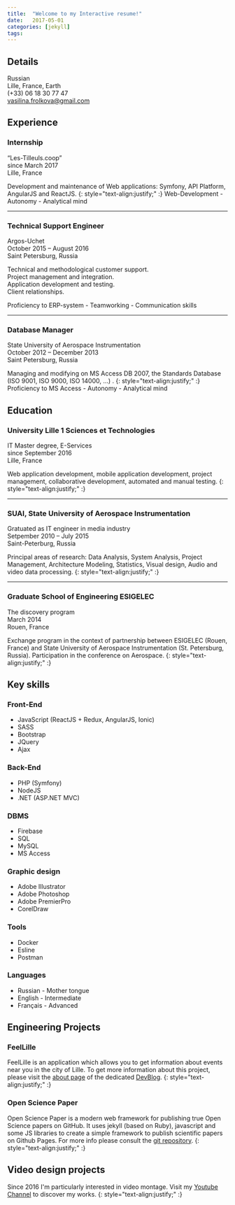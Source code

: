 ```yaml
---
title:  "Welcome to my Interactive resume!"
date:   2017-05-01
categories: [jekyll]
tags: 
---
```


## Details

Russian  
Lille, France, Earth  
(+33) 06 18 30 77 47  
vasilina.frolkova@gmail.com

## Experience

### Internship
“Les-Tilleuls.coop”  
since March 2017  
Lille, France

Development and maintenance of Web applications: Symfony, API Platform, AngularJS and ReactJS.
{: style="text-align:justify;" :}
Web-Development -  Autonomy - Analytical mind

***

### Technical Support Engineer
Argos-Uchet  
October 2015 – August 2016  
Saint Petersburg, Russia

Technical and methodological customer support.  
Project management and integration.  
Application development and testing.  
Client relationships.

Proficiency to ERP-system - Teamworking - Communication skills


* * *

### Database Manager
State University of Aerospace Instrumentation  
October 2012 – December 2013  
Saint Petersburg, Russia

Managing and modifying on MS Access DB 2007, the Standards Database (ISO 9001, ISO 9000, ISO 14000, ...) .
{: style="text-align:justify;" :}
Proficiency to MS Access - Autonomy - Analytical mind


## Education	

### University Lille 1 Sciences et Technologies 
IT Master degree, E-Services  
since September 2016  
Lille, France

Web application development, mobile application development, project management, collaborative development, automated and manual testing.
{: style="text-align:justify;" :}

* * *

### SUAI, State University of Aerospace Instrumentation 
Gratuated as IT engineer in media industry  
Setpember 2010 – July 2015  
Saint-Peterburg, Russia

Principal areas of research: Data Analysis, System Analysis, Project Management, Architecture Modeling, Statistics, Visual design, Audio and video data processing.
{: style="text-align:justify;" :}

* * *

### Graduate School of Engineering ESIGELEC 
The discovery program  
March 2014  
Rouen, France

Exchange program in the context of partnership between ESIGELEC (Rouen, France) and State University of Aerospace Instrumentation (St. Petersburg, Russia). Participation in the conference on Aerospace.
{: style="text-align:justify;" :}

## Key skills 

### Front-End

+ JavaScript (ReactJS + Redux, AngularJS, Ionic)
+ SASS
+ Bootstrap
+ JQuery
+ Ajax

### Back-End

+ PHP (Symfony)
+ NodeJS
+ .NET (ASP.NET MVC)

### DBMS

+ Firebase
+ SQL
+ MySQL
+ MS Access

### Graphic design

+ Adobe Illustrator
+ Adobe Photoshop
+ Adobe PremierPro
+ CorelDraw

### Tools
+ Docker
+ Eslinе
+ Postman

### Languages

+ Russian - Mother tongue
+ English - Intermediate
+ Français - Advanced

## Engineering Projects

### FeelLille

FeelLille is an application which allows you to get information about events near you in the city of Lille.
To get more information about this project, please visit the [about page][aboutPage] of the dedicated [DevBlog][devblog].
{: style="text-align:justify;" :}

### Open Science Paper

Open Science Paper is a modern web framework for publishing true Open Science papers on GitHub. It uses jekyll (based on Ruby), 
javascript and some JS libraries to create a simple framework to publish scientific papers on Github Pages. 
For more info please consult the [git repository][git repository].
{: style="text-align:justify;" :}

## Video design projects

Since 2016 I'm particularly interested in video montage. Visit my [Youtube Channel][Youtube Channel] to discover my works.
{: style="text-align:justify;" :}

[devblog]: https://whispyy.github.io/FeelLilleDevBlog
[aboutPage]: https://whispyy.github.io/FeelLilleDevBlog/about/
[git repository]: https://github.com/LinaEfer/open-science-paper
[Youtube Channel]: https://www.youtube.com/channel/UCDbhKIWV5xMXH9xpqmbesug
